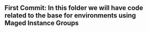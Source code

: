 ## First Commit: In this folder we will have code related to the base for environments using Maged Instance Groups
